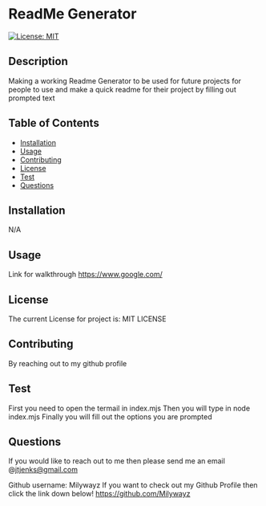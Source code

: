 # ReadMe Generator

[![License: MIT](https://img.shields.io/badge/License-MIT-yellow.svg)](https://opensource.org/licenses/MIT)

## Description

Making a working Readme Generator to be used for future projects for people to use and make a quick readme for their project by filling out prompted text

## Table of Contents

- [Installation](#installation)
- [Usage](#usage)
- [Contributing](#contributing)
- [License](#license)
- [Test](#test)
- [Questions](#questions)

## Installation

N/A

## Usage

Link for walkthrough https://www.google.com/

## License

The current License for project is: MIT LICENSE

## Contributing

By reaching out to my github profile

## Test

First you need to open the termail in index.mjs Then you will type in node index.mjs Finally you will fill out the options you are prompted

## Questions

If you would like to reach out to me then please send me an email @jtjenks@gmail.com

Github username: Milywayz
If you want to check out my Github Profile then click the link down below!
https://github.com/Milywayz

